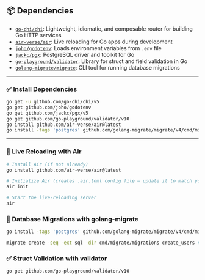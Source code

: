 ## 📦 Dependencies

- [`go-chi/chi`](https://github.com/go-chi/chi): Lightweight, idiomatic, and composable router for building Go HTTP services  
- [`air-verse/air`](https://github.com/air-verse/air): Live reloading for Go apps during development  
- [`joho/godotenv`](https://github.com/joho/godotenv): Loads environment variables from `.env` file  
- [`jackc/pgx`](https://github.com/jackc/pgx): PostgreSQL driver and toolkit for Go  
- [`go-playground/validator`](https://github.com/go-playground/validator): Library for struct and field validation in Go  
- [`golang-migrate/migrate`](https://github.com/golang-migrate/migrate): CLI tool for running database migrations

---

### ✅ Install Dependencies

```bash
go get -u github.com/go-chi/chi/v5
go get github.com/joho/godotenv
go get github.com/jackc/pgx/v5
go get github.com/go-playground/validator/v10
go install github.com/air-verse/air@latest
go install -tags 'postgres' github.com/golang-migrate/migrate/v4/cmd/migrate@latest
```

---

### 🔁 Live Reloading with Air
```bash
# Install Air (if not already)
go install github.com/air-verse/air@latest

# Initialize Air (creates .air.toml config file — update it to match your project structure)
air init

# Start the live-reloading server
air
```

### 🔄 Database Migrations with golang-migrate
```bash 
go install -tags 'postgres' github.com/golang-migrate/migrate/v4/cmd/migrate@latest # to install the migraions package

migrate create -seq -ext sql -dir cmd/migrate/migrations create_users # to create migraion 
```


### ✅ Struct Validation with validator
```bash
go get github.com/go-playground/validator/v10
```